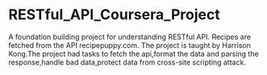 # RESTful_API_Coursera_Project
A foundation building project for understanding RESTful API. Recipes are fetched from the API recipepuppy.com. The project is taught by Harrison  Kong.The project had tasks to fetch the api,format the data and parsing the response,handle bad data,protect data from cross-site scripting attack.
